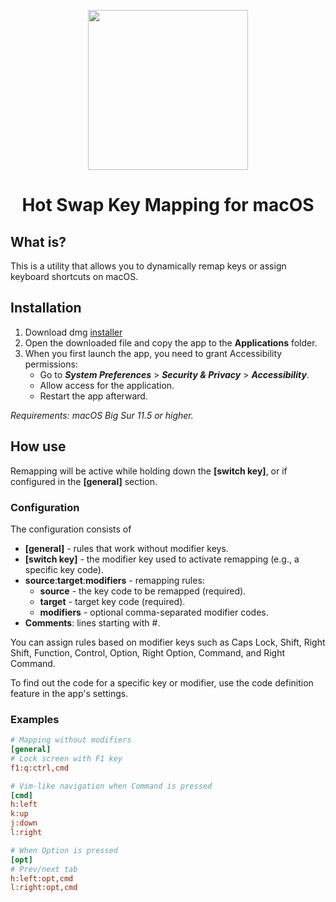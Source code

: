 <p align="center">
  <img width="256" height="256" src="https://github.com/bornthenord/keyborg/blob/main/logo.jpeg">
<p>
<h1 align="center">Hot Swap Key Mapping for macOS</h1>

## What is?
This is a utility that allows you to dynamically remap keys or assign keyboard shortcuts on macOS.

## Installation
1. Download dmg [installer](https://github.com/bornthenord/hotpaws/releases)
2. Open the downloaded file and copy the app to the **Applications** folder.
3. When you first launch the app, you need to grant Accessibility permissions:
   - Go to ***System Preferences*** > ***Security & Privacy*** > ***Accessibility***.
   - Allow access for the application.
   - Restart the app afterward.

*Requirements: macOS Big Sur 11.5 or higher.*

## How use
Remapping will be active while holding down the **[switch key]**, or if configured in the **[general]** section.

### Configuration
The configuration consists of

- **[general]** - rules that work without modifier keys.
- **[switch key]** - the modifier key used to activate remapping (e.g., a specific key code).
- **source**:**target**:**modifiers** - remapping rules:
    - **source** - the key code to be remapped (required).
    - **target** - target key code (required).
    - **modifiers** - optional comma-separated modifier codes.
- **Comments**: lines starting with #.

You can assign rules based on modifier keys such as Caps Lock, Shift, Right Shift, Function, Control, Option, Right Option, Command, and Right Command.

To find out the code for a specific key or modifier, use the code definition feature in the app's settings.

### Examples

```ini
# Mapping without modifiers
[general]
# Lock screen with F1 key
f1:q:ctrl,cmd

# Vim-like navigation when Command is pressed
[cmd]
h:left
k:up
j:down
l:right

# When Option is pressed
[opt]
# Prev/next tab
h:left:opt,cmd
l:right:opt,cmd
```
